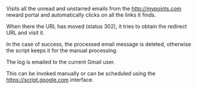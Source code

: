 
Visits all the unread and unstarred emails from the http://mypoints.com reward portal
and automatically clicks on all the links it finds.

When there the URL has moved (status 302), it tries to obtain the redirect URL and visit it.

In the case of success, the processed email message is deleted, otherwise the script keeps it
for the manual processing.

The log is emailed to the current Gmail user.

This can be invoked manually or can be scheduled using the https://script.google.com interface.
